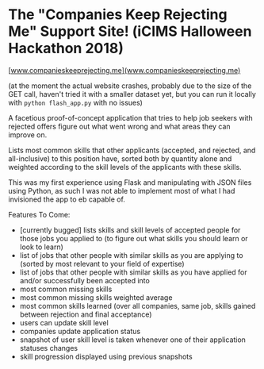 # The "Companies Keep Rejecting Me" Support Site! (iCIMS Halloween Hackathon 2018)

[www.companieskeeprejecting.me](www.companieskeeprejecting.me)

(at the moment the actual website crashes, probably due to the size of the GET call, haven't tried it with a smaller dataset yet, but you can run it locally with `python flash_app.py` with no issues)

A facetious proof-of-concept application that tries to help job seekers with rejected offers figure out what went wrong and what areas they can improve on.

Lists most common skills that other applicants (accepted, and rejected, and all-inclusive) to this position have, sorted both by quantity alone and weighted according to the skill levels of the applicants with these skills.

This was my first experience using Flask and manipulating with JSON files using Python, as such I was not able to implement most of what I had invisioned the app to eb capable of.

Features To Come:

- [currently bugged] lists skills and skill levels of accepted people for those jobs you applied to (to figure out what skills you should learn or look to learn)
- list of jobs that other people with similar skills as you are applying to (sorted by most relevant to your field of expertise)
- list of jobs that other people with similar skills as you have applied for and/or successfully been accepted into
- most common missing skills
- most common missing skills weighted average
- most common skills learned (over all companies, same job, skills gained between rejection and final acceptance)
- users can update skill level
- companies update application status
- snapshot of user skill level is taken whenever one of their application statuses changes
- skill progression displayed using previous snapshots